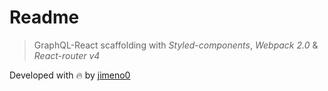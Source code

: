
# Readme

> GraphQL-React scaffolding with *Styled-components*, *Webpack 2.0* & *React-router v4*


Developed with 🔥 by [jimeno0](https://github.com/jimeno0)
